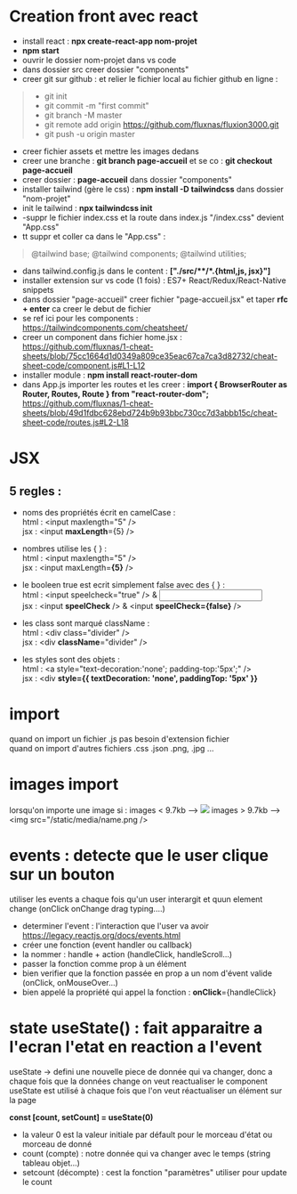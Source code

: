  
# Creation front avec react 

- install react : **npx create-react-app nom-projet**   
- **npm start**  
- ouvrir le dossier nom-projet dans vs code
- dans dossier src creer dossier "components"
- creer git sur github : et relier le fichier local au fichier github en ligne : 
> - git init
> - git commit -m "first commit"
> - git branch -M master
> - git remote add origin https://github.com/fluxnas/fluxion3000.git
> - git push -u origin master
- creer fichier assets et mettre les images dedans
- creer une branche : **git branch page-accueil** et se co : **git checkout page-accueil**
- creer dossier : **page-accueil** dans dossier "components"
- installer tailwind (gère le css) : **npm install -D tailwindcss** dans dossier "nom-projet"
- init le tailwind : **npx tailwindcss init**
- -suppr le fichier index.css et la route dans index.js "/index.css" devient "App.css"
- tt suppr et coller ca dans le "App.css" : 
> @tailwind base;
> @tailwind components;
> @tailwind utilities;
- dans tailwind.config.js dans le content : **["./src/\*\*/\*.{html,js, jsx}"]**
- installer extension sur vs code (1 fois) : ES7+ React/Redux/React-Native snippets
- dans dossier "page-accueil" creer fichier "page-accueil.jsx" et taper **rfc + enter** ca creer le debut de fichier
- se ref ici pour les components : https://tailwindcomponents.com/cheatsheet/
- creer un component dans fichier home.jsx : 
https://github.com/fluxnas/1-cheat-sheets/blob/75cc1664d1d0349a809ce35eac67ca7ca3d82732/cheat-sheet-code/component.js#L1-L12
- installer module : **npm install react-router-dom**
- dans App.js importer les routes et les creer : **import { BrowserRouter as Router, Routes, Route } from "react-router-dom";** 
https://github.com/fluxnas/1-cheat-sheets/blob/49d1fdbc628ebd724b9b93bbc730cc7d3abbb15c/cheat-sheet-code/routes.js#L2-L18



# JSX

## 5 regles :
- noms des propriétés écrit en camelCase :   
html : \<input maxlength="5" />    
jsx : \<input **maxLength**={5} />   

- nombres utilise les { } :    
html : \<input maxlength="5" />     
jsx : \<input maxLength=**{5}** />    

- le booleen true est ecrit simplement false avec des { }  :    
html : \<input speelcheck="true" /> & <input speelcheck="false" />   
jsx : \<input **speelCheck** /> & <input **speelCheck={false}** />   

- les class sont marqué className :    
html : \<div class="divider" />   
jsx : \<div **className**="divider" />   

- les styles sont des objets :    
html : \<a style="text-decoration:'none'; padding-top:'5px';" />   
jsx : \<div **style={{ textDecoration: 'none', paddingTop: '5px' }}**  

# import

quand on import un fichier .js pas besoin d'extension fichier   
quand on import d'autres fichiers .css .json .png, .jpg ...

# images import

lorsqu'on importe une image si :
images < 9.7kb --> <img src="data:image/png..." />
images > 9.7kb --> <img src="/static/media/name.png />
 
# events : detecte que le user clique sur un bouton   
utiliser les events a chaque fois qu'un user interargit et quun element change (onClick onChange drag typing....)   
 - determiner l'event : l'interaction que l'user va avoir   
 https://legacy.reactjs.org/docs/events.html    
 - créer une fonction (event handler ou callback) 
 - la nommer : handle + action (handleClick, handleScroll...) 
 - passer la fonction comme prop à un élément 
 - bien verifier que la fonction passée en prop a un nom d'évent valide (onClick, onMouseOver...)
 - bien appelé la propriété qui appel la fonction : **onClick**={handleClick}
 
# state useState() : fait apparaitre a l'ecran l'etat en reaction a l'event    
useState -> defini une nouvelle piece de donnée qui va changer, donc a chaque fois que la données change on veut reactualiser le component
useState est utilisé à chaque fois que l'on veut réactualiser un élément sur la page
 
**const [count, setCount] = useState(0)**     
- la valeur 0 est la valeur initiale par défault pour le morceau d'état ou morceau de donné   
 - count (compte) : notre donnée qui va changer avec le temps (string tableau objet...)    
 - setcount (décompte) : cest la fonction "paramètres" utiliser pour update le count    
 
 
 
